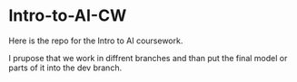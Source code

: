 # Intro-to-AI-CW

Here is the repo for the Intro to AI coursework. 

I prupose that we work in diffrent branches and than put the final model or parts of it into the dev branch. 

